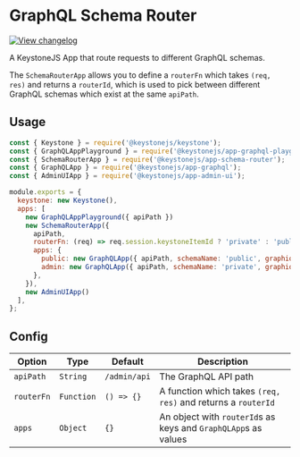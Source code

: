 <!--[meta]
section: api
subSection: apps
title: GraphQL Schema Router
[meta]-->

# GraphQL Schema Router

[![View changelog](https://img.shields.io/badge/changelogs.xyz-Explore%20Changelog-brightgreen)](https://changelogs.xyz/@keystonejs/app-schema-router)

A KeystoneJS App that route requests to different GraphQL schemas.

The `SchemaRouterApp` allows you to define a `routerFn` which takes `(req, res)` and returns
a `routerId`, which is used to pick between different GraphQL schemas which exist at the same
`apiPath`.

## Usage

```javascript
const { Keystone } = require('@keystonejs/keystone');
const { GraphQLAppPlayground } = require('@keystonejs/app-graphql-playground');
const { SchemaRouterApp } = require('@keystonejs/app-schema-router');
const { GraphQLApp } = require('@keystonejs/app-graphql');
const { AdminUIApp } = require('@keystonejs/app-admin-ui');

module.exports = {
  keystone: new Keystone(),
  apps: [
    new GraphQLAppPlayground({ apiPath })
    new SchemaRouterApp({
      apiPath,
      routerFn: (req) => req.session.keystoneItemId ? 'private' : 'public',
      apps: {
        public: new GraphQLApp({ apiPath, schemaName: 'public', graphiqlPath: undefined }),
        admin: new GraphQLApp({ apiPath, schemaName: 'private', graphiqlPath: undefined }),
      },
    }),
    new AdminUIApp()
  ],
};
```

## Config

| Option     | Type       | Default      | Description                                                    |
| ---------- | ---------- | ------------ | -------------------------------------------------------------- |
| `apiPath`  | `String`   | `/admin/api` | The GraphQL API path                                           |
| `routerFn` | `Function` | `() => {}`   | A function which takes `(req, res)` and returns a `routerId`   |
| `apps`     | `Object`   | `{}`         | An object with `routerId`s as keys and `GraphQLApp`s as values |
